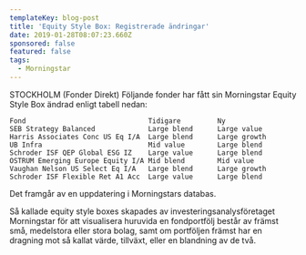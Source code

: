 ```yaml
---
templateKey: blog-post
title: 'Equity Style Box: Registrerade ändringar'
date: 2019-01-28T08:07:23.660Z
sponsored: false
featured: false
tags:
  - Morningstar
---
```

STOCKHOLM (Fonder Direkt) Följande fonder har fått sin Morningstar Equity Style Box ändrad enligt tabell nedan:
```
Fond                              Tidigare         Ny          
SEB Strategy Balanced             Large blend      Large value 
Harris Associates Conc US Eq I/A  Large blend      Large growth
UB Infra                          Mid value        Large blend 
Schroder ISF QEP Global ESG IZ    Large value      Large blend 
OSTRUM Emerging Europe Equity I/A Mid blend        Mid value   
Vaughan Nelson US Select Eq I/A   Large blend      Large growth
Schroder ISF Flexible Ret A1 Acc  Large value      Large blend 
```
Det framgår av en uppdatering i Morningstars databas.

Så kallade equity style boxes skapades av investeringsanalysföretaget Morningstar för att visualisera huruvida en fondportfölj består av främst små, medelstora eller stora bolag, samt om portföljen främst har en dragning mot så kallat värde, tillväxt, eller en blandning av de två.

